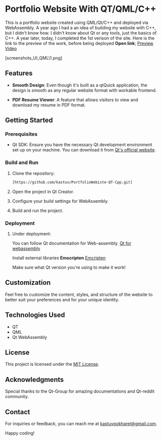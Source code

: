 

# Portfolio Website With QT/QML/C++

This is a portfolio website created using QML/Qt/C++ and deployed via WebAssembly. 
A year ago I had a an idea of building my website with C++, but I didn't know how. I didn't know about Qt or any tools, just the basics of C++. A year later, today,
I completed the 1st verison of the site. 
Here is the link to the preview of the work, before being deployed **Open link**;
[Preview Video](https://youtu.be/EECYd3PjoiY?si=uSPz2bWv6t5ewT-v)

[screenshots_UI_QML\1.png]


## Features

- **Smooth Design**: Even though it's built as a qtQuick application, the design is smooth as any regular website format with workable frontend.

- **PDF Resume Viewer**: A feature that allows visitors to view and download my resume in PDF format.


## Getting Started

### Prerequisites

- Qt SDK: Ensure you have the necessary Qt development environment set up on your machine. You can download it from [Qt's official website](https://www.qt.io/download).
  
### Build and Run

1. Clone the repository:

    ```bash
    [https://github.com/kastuv/PortfolioWebiste-QT-Cpp.git]
    ```

2. Open the project in Qt Creator.

3. Configure your build settings for WebAssembly.

4. Build and run the project.

### Deployment
 1. Under deployment:


    You can follow Qt documentation for Web-assembly.
    [Qt for webassembly](https://doc.qt.io/qt-6/wasm.html)
    
    Install external libraries **Emscripten**
    [Emcripten](https://emscripten.org/docs/getting_started/downloads.html)

    Make sure what Qt version you're using to make it work!

## Customization

Feel free to customize the content, styles, and structure of the website to better suit your preferences and for your unique identity.

## Technologies Used

- QT
- QML
- Qt WebAssembly

## License

This project is licensed under the [MIT License](LICENSE.md).

## Acknowledgments

Special thanks to the Qt-Group for amazing documentations and Qt-reddit community.

## Contact

For inquiries or feedback, you can reach me at kastuvpokharel@gmail.com.

Happy coding!
